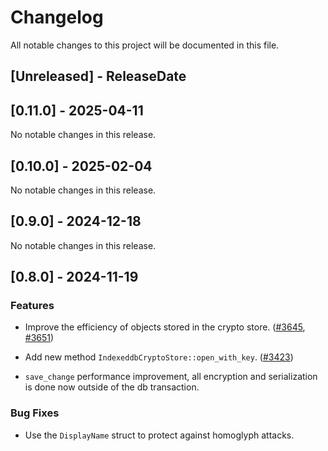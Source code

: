 # Changelog

All notable changes to this project will be documented in this file.

<!-- next-header -->

## [Unreleased] - ReleaseDate

## [0.11.0] - 2025-04-11

No notable changes in this release.

## [0.10.0] - 2025-02-04

No notable changes in this release.

## [0.9.0] - 2024-12-18

No notable changes in this release.

## [0.8.0] - 2024-11-19

### Features

- Improve the efficiency of objects stored in the crypto store.
  ([#3645](https://github.com/matrix-org/matrix-rust-sdk/pull/3645), [#3651](https://github.com/matrix-org/matrix-rust-sdk/pull/3651))

- Add new method `IndexeddbCryptoStore::open_with_key`. ([#3423](https://github.com/matrix-org/matrix-rust-sdk/pull/3423))

- `save_change` performance improvement, all encryption and serialization
  is done now outside of the db transaction.
### Bug Fixes

- Use the `DisplayName` struct to protect against homoglyph attacks.
